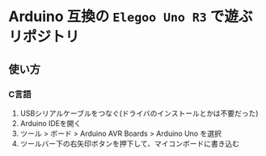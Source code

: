 # Arduino 互換の `Elegoo Uno R3` で遊ぶリポジトリ

## 使い方

### C言語

1. USBシリアルケーブルをつなぐ(ドライバのインストールとかは不要だった)
2. Arduino IDEを開く
3. ツール > ボード > Arduino AVR Boards > Arduino Uno を選択
4. ツールバー下の右矢印ボタンを押下して、マイコンボードに書き込む

